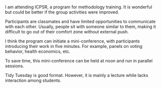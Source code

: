 I am attending ICPSR, a program for methodology training. It is wonderful but could be better if the group activities were improved.

Participants are classmates and have limited opportunities to communicate with each other. Usually, people sit with someone similar to them, making it difficult to go out of their comfort zone without external push.

I think the program can initiate a mini-conference, with participants introducing their work in five minutes. For example, panels on voting behavior, health economics, etc.

To save time, this mini-conference can be held at noon and run in parallel sessions.


Tidy Tuesday is good format. However, it is mainly a lecture while lacks interaction among students. 
